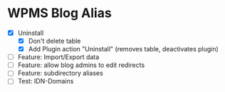 WPMS Blog Alias
===============
 - [x] Uninstall
	 - [x] Don't delete table
	 - [x] Add Plugin action "Uninstall" (removes table, deactivates plugin)
 - [ ] Feature: Import/Export data
 - [ ] Feature: allow blog admins to edit redirects
 - [ ] Feature: subdirectory aliases
 - [ ] Test: IDN-Domains
